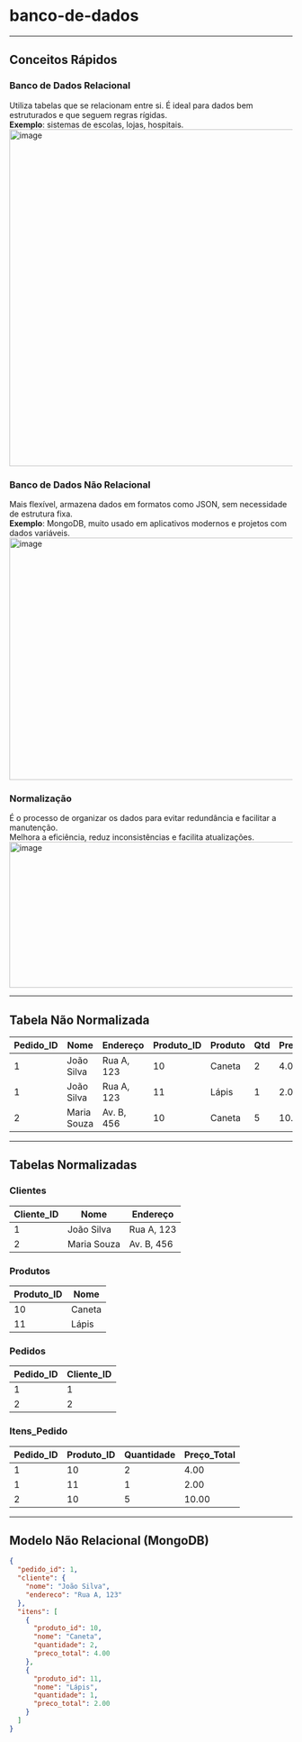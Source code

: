 # banco-de-dados
---
## Conceitos Rápidos

### Banco de Dados Relacional
Utiliza tabelas que se relacionam entre si. É ideal para dados bem estruturados e que seguem regras rígidas.  
**Exemplo**: sistemas de escolas, lojas, hospitais.
<img width="1326" height="598" alt="image" src="https://github.com/user-attachments/assets/03298f13-e927-4c39-92cd-edde7ab8b5b9" />

### Banco de Dados Não Relacional
Mais flexível, armazena dados em formatos como JSON, sem necessidade de estrutura fixa.  
**Exemplo**: MongoDB, muito usado em aplicativos modernos e projetos com dados variáveis.
<img width="765" height="430" alt="image" src="https://github.com/user-attachments/assets/11691ecb-063d-4ca2-8cfa-f321f5ecef9e" />

### Normalização
É o processo de organizar os dados para evitar redundância e facilitar a manutenção.  
Melhora a eficiência, reduz inconsistências e facilita atualizações.
<img width="726" height="259" alt="image" src="https://github.com/user-attachments/assets/3f43a51f-99bf-4bfd-9006-edfbc5307789" />

---

## Tabela Não Normalizada

| Pedido_ID | Nome        | Endereço     | Produto_ID | Produto | Qtd | Preço_Total |
|-----------|-------------|--------------|------------|---------|-----|--------------|
| 1         | João Silva  | Rua A, 123   | 10         | Caneta  | 2   | 4.00         |
| 1         | João Silva  | Rua A, 123   | 11         | Lápis   | 1   | 2.00         |
| 2         | Maria Souza | Av. B, 456   | 10         | Caneta  | 5   | 10.00        |

---

## Tabelas Normalizadas

### Clientes

| Cliente_ID | Nome        | Endereço     |
|------------|-------------|--------------|
| 1          | João Silva  | Rua A, 123   |
| 2          | Maria Souza | Av. B, 456   |

### Produtos

| Produto_ID | Nome   |
|------------|--------|
| 10         | Caneta |
| 11         | Lápis  |

### Pedidos

| Pedido_ID | Cliente_ID |
|-----------|------------|
| 1         | 1          |
| 2         | 2          |

### Itens_Pedido

| Pedido_ID | Produto_ID | Quantidade | Preço_Total |
|-----------|------------|------------|-------------|
| 1         | 10         | 2          | 4.00        |
| 1         | 11         | 1          | 2.00        |
| 2         | 10         | 5          | 10.00       |

---

## Modelo Não Relacional (MongoDB)

```json
{
  "pedido_id": 1,
  "cliente": {
    "nome": "João Silva",
    "endereco": "Rua A, 123"
  },
  "itens": [
    {
      "produto_id": 10,
      "nome": "Caneta",
      "quantidade": 2,
      "preco_total": 4.00
    },
    {
      "produto_id": 11,
      "nome": "Lápis",
      "quantidade": 1,
      "preco_total": 2.00
    }
  ]
}
